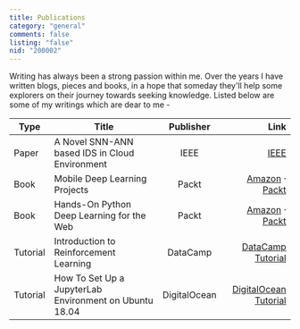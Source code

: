 ```yaml
---
title: Publications
category: "general"
comments: false
listing: "false"
nid: "200002"
---
```


Writing has always been a strong passion within me. Over the years I have written blogs, pieces and books, in a hope that someday they\'ll help some explorers on their journey towards seeking knowledge. Listed below are some of my writings which are dear to me -

| Type | Title        | Publisher           | Link  |
| ---- | ------------- |:-------------:| -----:|
| Paper | A Novel SNN-ANN based IDS in Cloud Environment | IEEE | [IEEE](https://ieeexplore.ieee.org/document/9155705) |
| Book | Mobile Deep Learning Projects    | Packt | [Amazon](https://www.amazon.com/dp/B085RF4GDV) &middot; [Packt](https://www.packtpub.com/data/mobile-deep-learning-projects) |
| Book | Hands-On Python Deep Learning for the Web   | Packt | [Amazon](https://www.amazon.com/dp/B085472LNB) &middot; [Packt](https://www.packtpub.com/data/hands-on-python-deep-learning-for-web) |
| Tutorial | Introduction to Reinforcement Learning   | DataCamp | [DataCamp Tutorial](https://www.datacamp.com/community/tutorials/introduction-reinforcement-learning) |
| Tutorial | How To Set Up a JupyterLab Environment on Ubuntu 18.04 | DigitalOcean | [DigitalOcean Tutorial](https://www.digitalocean.com/community/tutorials/how-to-set-up-a-jupyterlab-environment-on-ubuntu-18-04) |